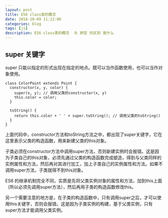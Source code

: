 ```yaml
---
layout: post
title: ES6 class类的概念 
date: 2018-10-09 11:12:00
categories: blog
tags: [js]
description: ES6 class类的概念  与 原型 的区别 是什么
---
```



## super 关键字

super 只能以指定的形式出现在指定的地点。既可以当作函数使用，也可以当作对象使用。

	class ColorPoint extends Point {
	  constructor(x, y, color) {
	    super(x, y); // 调用父类的constructor(x, y)
	    this.color = color;
	  }
    
	  toString() {
	    return this.color + ' ' + super.toString(); // 调用父类的toString()
	  }
	}

上面代码中，constructor方法和toString方法之中，都出现了super关键字，它在这里表示父类的构造函数，用来新建父类的this对象。

子类必须在constructor方法中调用super方法，否则新建实例时会报错。这是因为子类自己的this对象，必须先通过父类的构造函数完成塑造，得到与父类同样的实例属性和方法，然后再对其进行加工，加上子类自己的实例属性和方法。如果不调用super方法，子类就得不到this对象。

ES6 的继承机制完全不同，实质是先将父类实例对象的属性和方法，加到this上面（所以必须先调用super方法），然后再用子类的构造函数修改this。

另一个需要注意的地方是，在子类的构造函数中，只有调用super之后，才可以使用this关键字，否则会报错。这是因为子类实例的构建，基于父类实例，只有super方法才能调用父类实例。